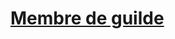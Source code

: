 ﻿---
!LinkItem
Link: background_membredeguilde_hd.md
NameLink: <!--NameLink-->[Membre de guilde](hd_background_membredeguilde.md)<!--/NameLink-->
Id: backgrounds_hd.md#membre-de-guilde
ParentLink: backgrounds_hd.md#historique
Name: Membre de guilde
ParentName: Historique
Attributes: {}
AttributesDictionary: >+
  {}

---




# [Membre de guilde](hd_background_membredeguilde.md)



